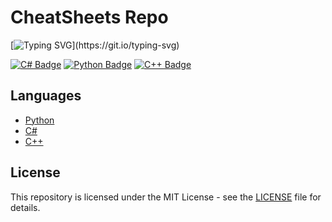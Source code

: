 
# CheatSheets Repo

[![Typing SVG](https://readme-typing-svg.herokuapp.com?font=Fira+Code&pause=1000&width=800&lines=This+repository+contains+cheat+sheets+for+programming+languages.)](https://git.io/typing-svg)

<p align="left">
  <a href="https://docs.microsoft.com/en-us/dotnet/csharp/"><img src="https://img.shields.io/badge/-C%23-239120?style=for-the-badge&logo=c-sharp&logoColor=white" alt="C# Badge"/></a>
  <a href="https://www.python.org/"><img src="https://img.shields.io/badge/-Python-3776AB?style=for-the-badge&logo=python&logoColor=white" alt="Python Badge"/></a>
  <a href="https://www.cplusplus.com/"><img src="https://img.shields.io/badge/-C++-00599C?style=for-the-badge&logo=c%2B%2B&logoColor=white" alt="C++ Badge"/></a>
</p>


## Languages

- [Python](https://github.com/shoaibulhaque/CheatSheets/blob/main/Python-CheatSheet.md)
- [C#](https://github.com/shoaibulhaque/CheatSheets/blob/main/C%23-CheatsSheet.md)
- [C++](https://github.com/shoaibulhaque/CheatSheets/blob/main/C%2B%2B-Cheatsheet.md)

## License

This repository is licensed under the MIT License - see the [LICENSE](https://github.com/shoaibulhaque/CheatSheets/blob/main/LICENSE.txt) file for details.




